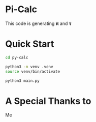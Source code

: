 # Pi-Calc
This code is generating **π** and  **τ**

# Quick Start
``` bash
cd py-calc

python3 -m venv .venv
source venv/bin/activate

python3 main.py 
```
# A Special Thanks to
Me
